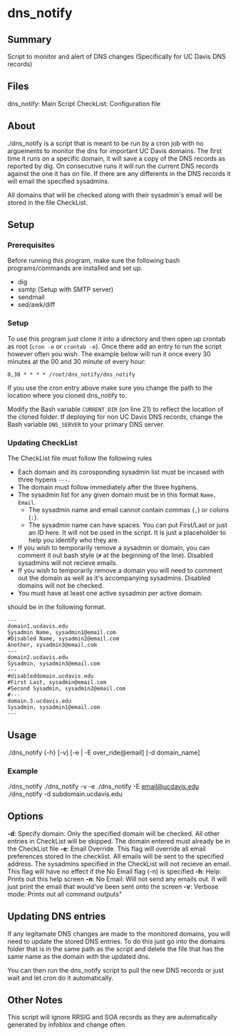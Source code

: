 # dns_notify
## Summary
Script to monitor and alert of DNS changes (Specifically for UC Davis DNS records)

## Files
dns_notify: Main Script
CheckList: Configuration file

## About
./dns_notify is a script that is meant to be run by a cron job with no arguements to monitor the dns for important UC Davis domains. The first time it runs on a specific domain, it will save a copy of the DNS records as reported by dig. On consecutive runs it will run the current DNS records against the one it has on file. If there are any differents in the DNS records it will email the specified sysadmins. 

All domains that will be checked along with their sysadmin's email will be stored in the file CheckList.

## Setup

### Prerequisites
Before running this program, make sure the following bash programs/commands are installed and set up.
- dig
- ssmtp (Setup with SMTP server)
- sendmail
- sed/awk/diff

### Setup
To use this program just clone it into a directory and then open up crontab as root (`cron -e` or `crontab -e`). Once there add an entry to run the script however often you wish. The example below will run it once every 30 minutes at the 00 and 30 minute of every hour:

```
0,30 * * * * /root/dns_notify/dns_notify
```

If you use the cron entry above make sure you change the path to the location where you cloned dns_notify to.

Modify the Bash variable `CURRENT_DIR` (on line 21) to reflect the location of the cloned folder.
If deploying for non UC Davis DNS records, change the Bash variable `DNS_SERVER` to your primary DNS server.

### Updating CheckList
The CheckList file must follow the following rules
- Each domain and its corosponding sysadmin list must be incased with three hypens `---`.
- The domain must follow immediately after the three hyphens.
- The sysadmin list for any given domain must be in this format `Name, Email`.
	- The sysadmin name and email cannot contain commas (`,`) or colons (`:`).
	- The sysadmin name can have spaces. You can put First/Last or just an ID here. It will not be used in the script. It is just a placeholder to help you identify who they are.
- If you wish to temporarily remove a sysadmin or domain, you can comment it out bash style (`#` at the beginning of the line). Disabled sysadmins will not recieve emails.
- If you wish to temporarily remove a domain you will need to comment out the domain as well as it's accompanying sysadmins. Disabled domains will not be checked.
- You must have at least one active sysadmin per active domain.

should be in the following format.
```
---
domain1.ucdavis.edu
Sysadmin Name, sysadmin1@email.com
#Disabled Name, sysadmin2@email.com
Another, sysadmin3@email.com
---
domain2.ucdavis.edu
Sysadmin, sysadmin3@email.com
---
#disableddomain.ucdavis.edu
#First Last, sysadmin@email.com
#Second Sysadmin, sysadmin2@email.com
#---
domain.3.ucdavis.edu
Sysadmin, sysadmin1@email.com
---
```


## Usage
./dns_notify {-h} [-v] [-e | -E over_ride@email] [-d domain_name]

### Example
./dns_notify
./dns_notify -v -e
./dns_notify -E email@ucdavis.edu
./dns_notify -d subdomain.ucdavis.edu


## Options
**-d**: Specify domain: Only the specified domain will be checked. All other entries in CheckList will be skipped. The domain entered must already be in the CheckList file
**-e**: Email Override. This flag will override all email preferences stored In the checklist. All emails will be sent to the specified address. The sysadmins specified in the CheckList will not recieve an email. This flag will have no effect if the No Email flag (-n) is specified
**-h**: Help: Prints out this help screen
**-n**: No Email: Will not send any emails out. It will just print the email that would've been sent onto the screen
**-v**: Verbose mode: Prints out all command outputs"

## Updating DNS entries
If any legitamate DNS changes are made to the monitored domains, you will need to update the stored DNS entries. To do this just go into the domains folder that is in the same path as the script and delete the file that has the same name as the domain with the updated dns.

You can then run the dns_notify script to pull the new DNS records or just wait and let cron do it automatically.

## Other Notes
This script will ignore RRSIG and SOA records as they are automatically generated by infoblox and change often.
